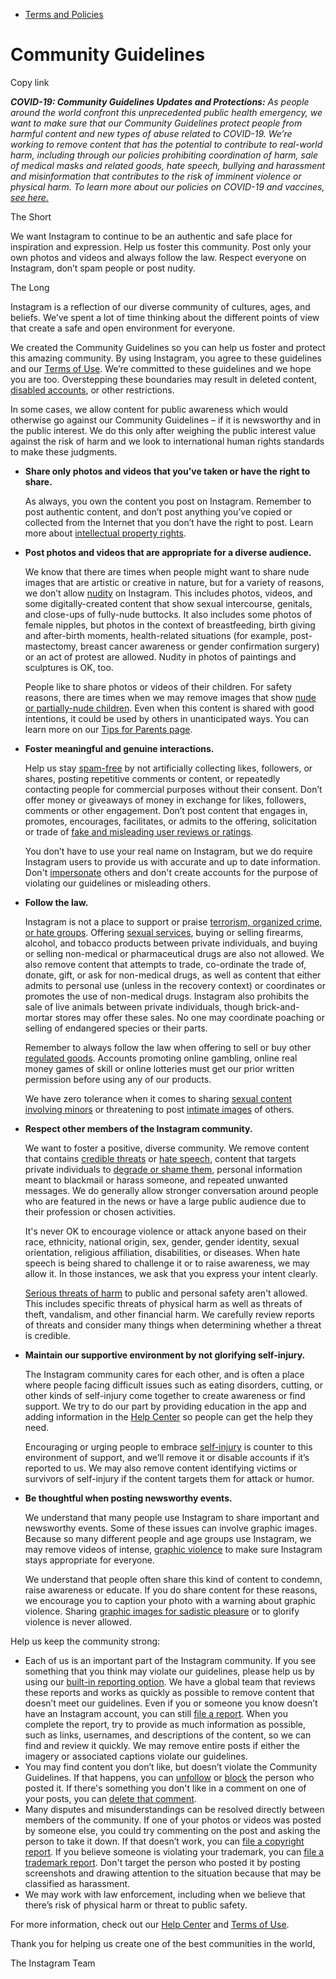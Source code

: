 *   [Terms and Policies](https://help.instagram.com/1417489251945243/?helpref=breadcrumb)

Community Guidelines
====================

Copy link

_**COVID-19: Community Guidelines Updates and Protections:** As people around the world confront this unprecedented public health emergency, we want to make sure that our Community Guidelines protect people from harmful content and new types of abuse related to COVID-19. We’re working to remove content that has the potential to contribute to real-world harm, including through our policies prohibiting coordination of harm, sale of medical masks and related goods, hate speech, bullying and harassment and misinformation that contributes to the risk of imminent violence or physical harm. To learn more about our policies on COVID-19 and vaccines, [see here.](https://help.instagram.com/697825587576762?helpref=faq_content)_

The Short

We want Instagram to continue to be an authentic and safe place for inspiration and expression. Help us foster this community. Post only your own photos and videos and always follow the law. Respect everyone on Instagram, don’t spam people or post nudity.

The Long

Instagram is a reflection of our diverse community of cultures, ages, and beliefs. We’ve spent a lot of time thinking about the different points of view that create a safe and open environment for everyone.

We created the Community Guidelines so you can help us foster and protect this amazing community. By using Instagram, you agree to these guidelines and our [Terms of Use](https://www.instagram.com/legal/terms). We’re committed to these guidelines and we hope you are too. Overstepping these boundaries may result in deleted content, [disabled accounts](https://help.instagram.com/366993040048856?helpref=faq_content), or other restrictions.

In some cases, we allow content for public awareness which would otherwise go against our Community Guidelines – if it is newsworthy and in the public interest. We do this only after weighing the public interest value against the risk of harm and we look to international human rights standards to make these judgments.

*   **Share only photos and videos that you’ve taken or have the right to share.**
    
    As always, you own the content you post on Instagram. Remember to post authentic content, and don’t post anything you’ve copied or collected from the Internet that you don’t have the right to post. Learn more about [intellectual property rights](https://help.instagram.com/126382350847838?helpref=faq_content).
    
*   **Post photos and videos that are appropriate for a diverse audience.**
    
    We know that there are times when people might want to share nude images that are artistic or creative in nature, but for a variety of reasons, we don’t allow [nudity](https://l.instagram.com/?u=https%3A%2F%2Fwww.facebook.com%2Fcommunitystandards%2Fadult_nudity_sexual_activity&e=AT2E-8mR25BVv7wWqZTwMkdsrOexg-N2bLP0ZH8lmoC_jDRSTRG6UNPoMGRw67yNsrEN6b09N4Y2ByufyTdlzQfElCNg9hO7xDGPqBn6q0mUoi5P27eWKNve_MoxjIRfAfAZ7OPEvdVpB8foznLzfwKdxQFzanPLmUjEng) on Instagram. This includes photos, videos, and some digitally-created content that show sexual intercourse, genitals, and close-ups of fully-nude buttocks. It also includes some photos of female nipples, but photos in the context of breastfeeding, birth giving and after-birth moments, health-related situations (for example, post-mastectomy, breast cancer awareness or gender confirmation surgery) or an act of protest are allowed. Nudity in photos of paintings and sculptures is OK, too.
    
    People like to share photos or videos of their children. For safety reasons, there are times when we may remove images that show [nude or partially-nude children](https://l.instagram.com/?u=https%3A%2F%2Fwww.facebook.com%2Fcommunitystandards%2Fchild_nudity_sexual_exploitation&e=AT2E-8mR25BVv7wWqZTwMkdsrOexg-N2bLP0ZH8lmoC_jDRSTRG6UNPoMGRw67yNsrEN6b09N4Y2ByufyTdlzQfElCNg9hO7xDGPqBn6q0mUoi5P27eWKNve_MoxjIRfAfAZ7OPEvdVpB8foznLzfwKdxQFzanPLmUjEng). Even when this content is shared with good intentions, it could be used by others in unanticipated ways. You can learn more on our [Tips for Parents page](https://help.instagram.com/154475974694511/?helpref=faq_content).
    
*   **Foster meaningful and genuine interactions.**
    
    Help us stay [spam-free](https://l.instagram.com/?u=https%3A%2F%2Fwww.facebook.com%2Fcommunitystandards%2Fspam&e=AT2E-8mR25BVv7wWqZTwMkdsrOexg-N2bLP0ZH8lmoC_jDRSTRG6UNPoMGRw67yNsrEN6b09N4Y2ByufyTdlzQfElCNg9hO7xDGPqBn6q0mUoi5P27eWKNve_MoxjIRfAfAZ7OPEvdVpB8foznLzfwKdxQFzanPLmUjEng) by not artificially collecting likes, followers, or shares, posting repetitive comments or content, or repeatedly contacting people for commercial purposes without their consent. Don’t offer money or giveaways of money in exchange for likes, followers, comments or other engagement. Don’t post content that engages in, promotes, encourages, facilitates, or admits to the offering, solicitation or trade of [fake and misleading user reviews or ratings](https://l.instagram.com/?u=https%3A%2F%2Fwww.facebook.com%2Fcommunitystandards%2Ffraud_deception&e=AT2E-8mR25BVv7wWqZTwMkdsrOexg-N2bLP0ZH8lmoC_jDRSTRG6UNPoMGRw67yNsrEN6b09N4Y2ByufyTdlzQfElCNg9hO7xDGPqBn6q0mUoi5P27eWKNve_MoxjIRfAfAZ7OPEvdVpB8foznLzfwKdxQFzanPLmUjEng).
    
    You don’t have to use your real name on Instagram, but we do require Instagram users to provide us with accurate and up to date information. Don't [impersonate](https://l.instagram.com/?u=https%3A%2F%2Fwww.facebook.com%2Fcommunitystandards%2Fmisrepresentation&e=AT2E-8mR25BVv7wWqZTwMkdsrOexg-N2bLP0ZH8lmoC_jDRSTRG6UNPoMGRw67yNsrEN6b09N4Y2ByufyTdlzQfElCNg9hO7xDGPqBn6q0mUoi5P27eWKNve_MoxjIRfAfAZ7OPEvdVpB8foznLzfwKdxQFzanPLmUjEng) others and don't create accounts for the purpose of violating our guidelines or misleading others.
    
*   **Follow the law.**
    
    Instagram is not a place to support or praise [terrorism, organized crime, or hate groups](https://l.instagram.com/?u=https%3A%2F%2Fwww.facebook.com%2Fcommunitystandards%2Fdangerous_individuals_organizations&e=AT2E-8mR25BVv7wWqZTwMkdsrOexg-N2bLP0ZH8lmoC_jDRSTRG6UNPoMGRw67yNsrEN6b09N4Y2ByufyTdlzQfElCNg9hO7xDGPqBn6q0mUoi5P27eWKNve_MoxjIRfAfAZ7OPEvdVpB8foznLzfwKdxQFzanPLmUjEng). Offering [sexual services](https://l.instagram.com/?u=https%3A%2F%2Fwww.facebook.com%2Fcommunitystandards%2Fsexual_solicitation&e=AT2E-8mR25BVv7wWqZTwMkdsrOexg-N2bLP0ZH8lmoC_jDRSTRG6UNPoMGRw67yNsrEN6b09N4Y2ByufyTdlzQfElCNg9hO7xDGPqBn6q0mUoi5P27eWKNve_MoxjIRfAfAZ7OPEvdVpB8foznLzfwKdxQFzanPLmUjEng), buying or selling firearms, alcohol, and tobacco products between private individuals, and buying or selling non-medical or pharmaceutical drugs are also not allowed. We also remove content that attempts to trade, co-ordinate the trade of, donate, gift, or ask for non-medical drugs, as well as content that either admits to personal use (unless in the recovery context) or coordinates or promotes the use of non-medical drugs. Instagram also prohibits the sale of live animals between private individuals, though brick-and-mortar stores may offer these sales. No one may coordinate poaching or selling of endangered species or their parts.
    
    Remember to always follow the law when offering to sell or buy other [regulated goods](https://l.instagram.com/?u=https%3A%2F%2Fwww.facebook.com%2Fcommunitystandards%2Fregulated_goods&e=AT2E-8mR25BVv7wWqZTwMkdsrOexg-N2bLP0ZH8lmoC_jDRSTRG6UNPoMGRw67yNsrEN6b09N4Y2ByufyTdlzQfElCNg9hO7xDGPqBn6q0mUoi5P27eWKNve_MoxjIRfAfAZ7OPEvdVpB8foznLzfwKdxQFzanPLmUjEng). Accounts promoting online gambling, online real money games of skill or online lotteries must get our prior written permission before using any of our products.
    
    We have zero tolerance when it comes to sharing [sexual content involving minors](https://l.instagram.com/?u=https%3A%2F%2Fwww.facebook.com%2Fcommunitystandards%2Fchild_nudity_sexual_exploitation&e=AT2E-8mR25BVv7wWqZTwMkdsrOexg-N2bLP0ZH8lmoC_jDRSTRG6UNPoMGRw67yNsrEN6b09N4Y2ByufyTdlzQfElCNg9hO7xDGPqBn6q0mUoi5P27eWKNve_MoxjIRfAfAZ7OPEvdVpB8foznLzfwKdxQFzanPLmUjEng) or threatening to post [intimate images](https://l.instagram.com/?u=https%3A%2F%2Fwww.facebook.com%2Fcommunitystandards%2Fsexual_exploitation_adults&e=AT2E-8mR25BVv7wWqZTwMkdsrOexg-N2bLP0ZH8lmoC_jDRSTRG6UNPoMGRw67yNsrEN6b09N4Y2ByufyTdlzQfElCNg9hO7xDGPqBn6q0mUoi5P27eWKNve_MoxjIRfAfAZ7OPEvdVpB8foznLzfwKdxQFzanPLmUjEng) of others.
    
*   **Respect other members of the Instagram community.**
    
    We want to foster a positive, diverse community. We remove content that contains [credible threats](https://l.instagram.com/?u=https%3A%2F%2Fwww.facebook.com%2Fcommunitystandards%2Fcredible_violence&e=AT2E-8mR25BVv7wWqZTwMkdsrOexg-N2bLP0ZH8lmoC_jDRSTRG6UNPoMGRw67yNsrEN6b09N4Y2ByufyTdlzQfElCNg9hO7xDGPqBn6q0mUoi5P27eWKNve_MoxjIRfAfAZ7OPEvdVpB8foznLzfwKdxQFzanPLmUjEng) or [hate speech](https://l.instagram.com/?u=https%3A%2F%2Fwww.facebook.com%2Fcommunitystandards%2Fhate_speech&e=AT2E-8mR25BVv7wWqZTwMkdsrOexg-N2bLP0ZH8lmoC_jDRSTRG6UNPoMGRw67yNsrEN6b09N4Y2ByufyTdlzQfElCNg9hO7xDGPqBn6q0mUoi5P27eWKNve_MoxjIRfAfAZ7OPEvdVpB8foznLzfwKdxQFzanPLmUjEng), content that targets private individuals to [degrade or shame them](https://l.instagram.com/?u=https%3A%2F%2Fwww.facebook.com%2Fcommunitystandards%2Fbullying&e=AT2E-8mR25BVv7wWqZTwMkdsrOexg-N2bLP0ZH8lmoC_jDRSTRG6UNPoMGRw67yNsrEN6b09N4Y2ByufyTdlzQfElCNg9hO7xDGPqBn6q0mUoi5P27eWKNve_MoxjIRfAfAZ7OPEvdVpB8foznLzfwKdxQFzanPLmUjEng), personal information meant to blackmail or harass someone, and repeated unwanted messages. We do generally allow stronger conversation around people who are featured in the news or have a large public audience due to their profession or chosen activities.
    
    It's never OK to encourage violence or attack anyone based on their race, ethnicity, national origin, sex, gender, gender identity, sexual orientation, religious affiliation, disabilities, or diseases. When hate speech is being shared to challenge it or to raise awareness, we may allow it. In those instances, we ask that you express your intent clearly.
    
    [Serious threats of harm](https://l.instagram.com/?u=https%3A%2F%2Fwww.facebook.com%2Fcommunitystandards%2Fcredible_violence&e=AT2E-8mR25BVv7wWqZTwMkdsrOexg-N2bLP0ZH8lmoC_jDRSTRG6UNPoMGRw67yNsrEN6b09N4Y2ByufyTdlzQfElCNg9hO7xDGPqBn6q0mUoi5P27eWKNve_MoxjIRfAfAZ7OPEvdVpB8foznLzfwKdxQFzanPLmUjEng) to public and personal safety aren't allowed. This includes specific threats of physical harm as well as threats of theft, vandalism, and other financial harm. We carefully review reports of threats and consider many things when determining whether a threat is credible.
    
*   **Maintain our supportive environment by not glorifying self-injury.**
    
    The Instagram community cares for each other, and is often a place where people facing difficult issues such as eating disorders, cutting, or other kinds of self-injury come together to create awareness or find support. We try to do our part by providing education in the app and adding information in the [Help Center](https://help.instagram.com/) so people can get the help they need.
    
    Encouraging or urging people to embrace [self-injury](https://l.instagram.com/?u=https%3A%2F%2Fwww.facebook.com%2Fcommunitystandards%2Fsuicide_self_injury_violence&e=AT2E-8mR25BVv7wWqZTwMkdsrOexg-N2bLP0ZH8lmoC_jDRSTRG6UNPoMGRw67yNsrEN6b09N4Y2ByufyTdlzQfElCNg9hO7xDGPqBn6q0mUoi5P27eWKNve_MoxjIRfAfAZ7OPEvdVpB8foznLzfwKdxQFzanPLmUjEng) is counter to this environment of support, and we’ll remove it or disable accounts if it’s reported to us. We may also remove content identifying victims or survivors of self-injury if the content targets them for attack or humor.
    
*   **Be thoughtful when posting newsworthy events.**
    
    We understand that many people use Instagram to share important and newsworthy events. Some of these issues can involve graphic images. Because so many different people and age groups use Instagram, we may remove videos of intense, [graphic violence](https://l.instagram.com/?u=https%3A%2F%2Fwww.facebook.com%2Fcommunitystandards%2Fgraphic_violence&e=AT2E-8mR25BVv7wWqZTwMkdsrOexg-N2bLP0ZH8lmoC_jDRSTRG6UNPoMGRw67yNsrEN6b09N4Y2ByufyTdlzQfElCNg9hO7xDGPqBn6q0mUoi5P27eWKNve_MoxjIRfAfAZ7OPEvdVpB8foznLzfwKdxQFzanPLmUjEng) to make sure Instagram stays appropriate for everyone.
    
    We understand that people often share this kind of content to condemn, raise awareness or educate. If you do share content for these reasons, we encourage you to caption your photo with a warning about graphic violence. Sharing [graphic images for sadistic pleasure](https://l.instagram.com/?u=https%3A%2F%2Fwww.facebook.com%2Fcommunitystandards%2Fcruel_insensitive&e=AT2E-8mR25BVv7wWqZTwMkdsrOexg-N2bLP0ZH8lmoC_jDRSTRG6UNPoMGRw67yNsrEN6b09N4Y2ByufyTdlzQfElCNg9hO7xDGPqBn6q0mUoi5P27eWKNve_MoxjIRfAfAZ7OPEvdVpB8foznLzfwKdxQFzanPLmUjEng) or to glorify violence is never allowed.
    

Help us keep the community strong:

*   Each of us is an important part of the Instagram community. If you see something that you think may violate our guidelines, please help us by using our [built-in reporting option](https://help.instagram.com/165828726894770?helpref=faq_content). We have a global team that reviews these reports and works as quickly as possible to remove content that doesn’t meet our guidelines. Even if you or someone you know doesn’t have an Instagram account, you can still [file a report](https://help.instagram.com/contact/383679321740945). When you complete the report, try to provide as much information as possible, such as links, usernames, and descriptions of the content, so we can find and review it quickly. We may remove entire posts if either the imagery or associated captions violate our guidelines.
*   You may find content you don’t like, but doesn’t violate the Community Guidelines. If that happens, you can [unfollow](https://help.instagram.com/286340048138725?helpref=faq_content) or [block](https://help.instagram.com/426700567389543/?helpref=faq_content) the person who posted it. If there's something you don't like in a comment on one of your posts, you can [delete that comment](https://help.instagram.com/289098941190483?helpref=faq_content).
*   Many disputes and misunderstandings can be resolved directly between members of the community. If one of your photos or videos was posted by someone else, you could try commenting on the post and asking the person to take it down. If that doesn’t work, you can [file a copyright report](https://help.instagram.com/126382350847838?helpref=faq_content). If you believe someone is violating your trademark, you can [file a trademark report](https://help.instagram.com/222826637847963?helpref=faq_content). Don't target the person who posted it by posting screenshots and drawing attention to the situation because that may be classified as harassment.
*   We may work with law enforcement, including when we believe that there’s risk of physical harm or threat to public safety.

For more information, check out our [Help Center](https://help.instagram.com/) and [Terms of Use](https://l.instagram.com/?u=http%3A%2F%2Finstagram.com%2Flegal%2Fterms%2F%23&e=AT2E-8mR25BVv7wWqZTwMkdsrOexg-N2bLP0ZH8lmoC_jDRSTRG6UNPoMGRw67yNsrEN6b09N4Y2ByufyTdlzQfElCNg9hO7xDGPqBn6q0mUoi5P27eWKNve_MoxjIRfAfAZ7OPEvdVpB8foznLzfwKdxQFzanPLmUjEng).

Thank you for helping us create one of the best communities in the world,

The Instagram Team
